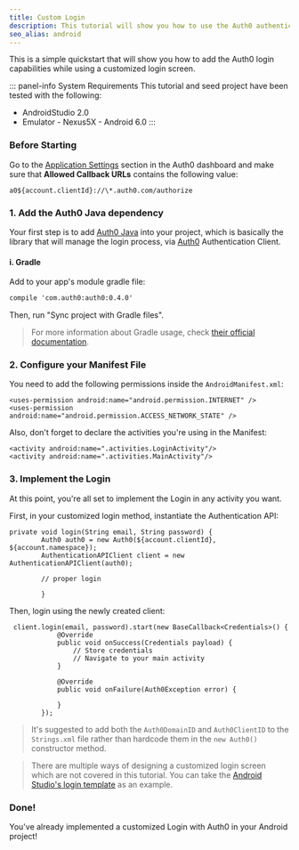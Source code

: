 ```yaml
---
title: Custom Login
description: This tutorial will show you how to use the Auth0 authentication API in your Android project to create a custom login screen.
seo_alias: android
---
```


This is a simple quickstart that will show you how to add the Auth0 login capabilities while using a customized login screen.

::: panel-info System Requirements
This tutorial and seed project have been tested with the following:

* AndroidStudio 2.0
* Emulator - Nexus5X - Android 6.0
  :::


### Before Starting

<div class="setup-callback">
<p>Go to the <a href="${uiAppSettingsURL}">Application Settings</a> section in the Auth0 dashboard and make sure that <b>Allowed Callback URLs</b> contains the following value:</p>

<pre><code>a0${account.clientId}://\*.auth0.com/authorize</pre></code>
</div>

### 1. Add the Auth0 Java dependency

Your first step is to add [Auth0 Java](https://github.com/auth0/auth0-java) into your project, which is basically the library that will manage the login process, via [Auth0](https://auth0.com/) Authentication Client.

#### i. Gradle

Add to your app's module gradle file:

```xml
compile 'com.auth0:auth0:0.4.0'
```

Then, run "Sync project with Gradle files".

> For more information about Gradle usage, check [their official documentation](http://tools.android.com/tech-docs/new-build-system/user-guide).

### 2. Configure your Manifest File

You need to add the following permissions inside the ``AndroidManifest.xml``:

	<uses-permission android:name="android.permission.INTERNET" />
	<uses-permission android:name="android.permission.ACCESS_NETWORK_STATE" />

Also, don't forget to declare the activities you're using in the Manifest:


	<activity android:name=".activities.LoginActivity"/>
	<activity android:name=".activities.MainActivity"/>


### 3. Implement the Login

At this point, you're all set to implement the Login in any activity you want.

First, in your customized login method, instantiate the Authentication API:

```android
private void login(String email, String password) {
        Auth0 auth0 = new Auth0(${account.clientId}, ${account.namespace});
        AuthenticationAPIClient client = new AuthenticationAPIClient(auth0);  

        // proper login

        }      
```

Then, login using the newly created client:

```android
 client.login(email, password).start(new BaseCallback<Credentials>() {
            @Override
            public void onSuccess(Credentials payload) {
                // Store credentials
                // Navigate to your main activity
            }

            @Override
            public void onFailure(Auth0Exception error) {

            }
        });
```
> It's suggested to add both the ``Auth0DomainID`` and ``Auth0ClientID`` to the ``Strings.xml`` file rather than hardcode them in the ``new Auth0()`` constructor method.

> There are multiple ways of designing a customized login screen which are not covered in this tutorial. You can take the [Android Studio's login template](https://developer.android.com/studio/projects/templates.html) as an example.

### Done!

You've already implemented a customized Login with Auth0 in your Android project!

